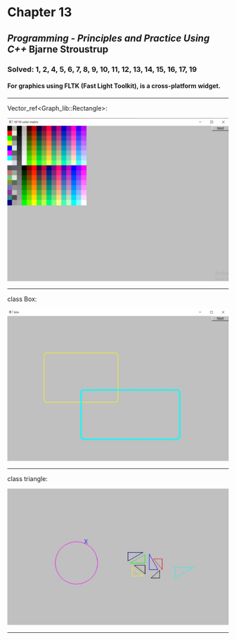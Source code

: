 # Chapter 13
## *Programming - Principles and Practice Using C++*	Bjarne Stroustrup
### Solved: 1, 2, 4, 5, 6, 7, 8, 9, 10, 11, 12, 13, 14, 15, 16, 17, 19
#### For graphics using FLTK (Fast Light Toolkit), is a cross-platform widget.
___

Vector_ref<Graph_lib::Rectangle>:

![](https://github.com/T-DEMD/Graphics_chapter_13/blob/447c5d3ed95d4ff6286e3b96979e17663266da77/color_matrix.jpg)
___

class Box:

![new_box](https://github.com/T-DEMD/Graphics_chapter_13/blob/447c5d3ed95d4ff6286e3b96979e17663266da77/box.jpg)
___

class triangle:

![](https://github.com/T-DEMD/Graphics_chapter_13/blob/447c5d3ed95d4ff6286e3b96979e17663266da77/tr.jpg)
___

